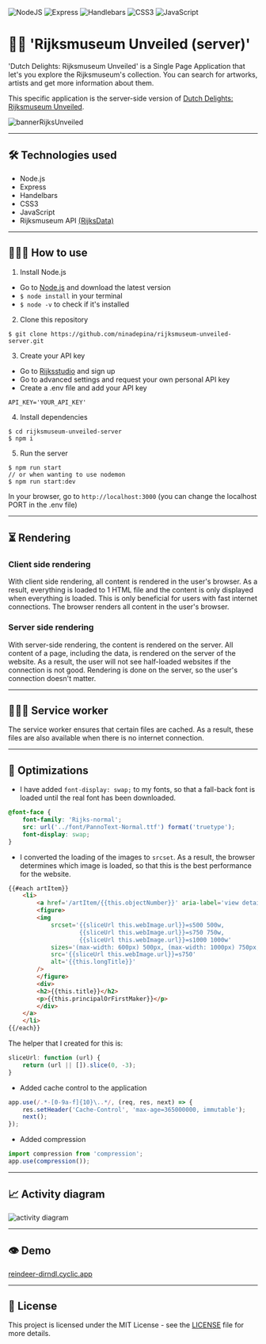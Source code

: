 ![NodeJS](https://img.shields.io/badge/node.js-6DA55F?style=for-the-badge&logo=node.js&logoColor=white) ![Express](https://img.shields.io/badge/Express.js-000000?style=for-the-badge&logo=express&logoColor=white) ![Handlebars](https://img.shields.io/badge/Handlebars.js-f0772b?style=for-the-badge&logo=handlebarsdotjs&logoColor=white) ![CSS3](https://img.shields.io/badge/css3-%231572B6.svg?style=for-the-badge&logo=css3&logoColor=white) ![JavaScript](https://img.shields.io/badge/javascript-%23323330.svg?style=for-the-badge&logo=javascript&logoColor=%23F7DF1E)

# 👋🏼 'Rijksmuseum Unveiled (server)'
'Dutch Delights: Rijksmuseum Unveiled' is a Single Page Application that let's you explore the Rijksmuseum's collection. You can search for artworks, artists and get more information about them.

This specific application is the server-side version of [Dutch Delights: Rijksmuseum Unveiled](https://github.com/ninadepina/rijksmuseum-unveiled).

![bannerRijksUnveiled](https://user-images.githubusercontent.com/89778503/220186555-1a8edc48-35d1-4e9d-ae70-03c9e75730eb.png)

---

## 🛠️ Technologies used
-   Node.js
-   Express
-   Handelbars
-   CSS3
-   JavaScript
-   Rijksmuseum API [(RijksData)](https://data.rijksmuseum.nl/object-metadata/api/)

---

## 👩🏼‍💻 How to use
1. Install Node.js
- Go to [Node.js](https://nodejs.org/en/) and download the latest version
- `$ node install` in your terminal
- `$ node -v` to check if it's installed

2. Clone this repository
```
$ git clone https://github.com/ninadepina/rijksmuseum-unveiled-server.git
```

3. Create your API key
- Go to [Rijksstudio](https://www.rijksmuseum.nl/nl/rijksstudio) and sign up
- Go to advanced settings and request your own personal API key
- Create a .env file and add your API key
```
API_KEY='YOUR_API_KEY'
```

4. Install dependencies
```
$ cd rijksmuseum-unveiled-server
$ npm i
```

5. Run the server
```
$ npm run start
// or when wanting to use nodemon
$ npm run start:dev
```
In your browser, go to `http://localhost:3000` (you can change the localhost PORT in the .env file)

---

## ⏳ Rendering

### Client side rendering
With client side rendering, all content is rendered in the user's browser. As a result, everything is loaded to 1 HTML file and the content is only displayed when everything is loaded. This is only beneficial for users with fast internet connections. The browser renders all content in the user's browser.

### Server side rendering
With server-side rendering, the content is rendered on the server. All content of a page, including the data, is rendered on the server of the website. As a result, the user will not see half-loaded websites if the connection is not good. Rendering is done on the server, so the user's connection doesn't matter.

---

## 🏋🏻‍♀️ Service worker
The service worker ensures that certain files are cached. As a result, these files are also available when there is no internet connection.

---

## 💨 Optimizations
- I have added `font-display: swap;` to my fonts, so that a fall-back font is loaded until the real font has been downloaded.
```css
@font-face {
    font-family: 'Rijks-normal';
    src: url('../font/PannoText-Normal.ttf') format('truetype');
    font-display: swap;
}
```

- I converted the loading of the images to `srcset`. As a result, the browser determines which image is loaded, so that this is the best performance for the website.
```html
{{#each artItem}}
    <li>
        <a href='/artItem/{{this.objectNumber}}' aria-label='view details of {{this.title}}'>
	    <figure>
		<img
		    srcset='{{sliceUrl this.webImage.url}}=s500 500w, 
                    {{sliceUrl this.webImage.url}}=s750 750w, 
                    {{sliceUrl this.webImage.url}}=s1000 1000w'
		    sizes='(max-width: 600px) 500px, (max-width: 1000px) 750px, 1000px'
 		    src='{{sliceUrl this.webImage.url}}=s750'
		    alt='{{this.longTitle}}'
		/>
	    </figure>
	    <div>
		<h2>{{this.title}}</h2>
		<p>{{this.principalOrFirstMaker}}</p>
	    </div>
	</a>
    </li>
{{/each}}
```
The helper that I created for this is:
```javascript
sliceUrl: function (url) {
    return (url || []).slice(0, -3);
}
```

- Added cache control to the application
```javascript
app.use(/.*-[0-9a-f]{10}\..*/, (req, res, next) => {
    res.setHeader('Cache-Control', 'max-age=365000000, immutable');
    next();
});
```

- Added compression
```javascript
import compression from 'compression';
app.use(compression());
```

---

## 📈 Activity diagram
![activity diagram](https://user-images.githubusercontent.com/89778503/230193906-b273ccb5-d6cd-4d71-94d3-161fe605d7f7.png)

---

## 👁️ Demo
[reindeer-dirndl.cyclic.app](https://reindeer-dirndl.cyclic.app/)

---

## 📄 License
This project is licensed under the MIT License - see the [LICENSE](https://github.com/ninadepina/rijksmuseum-unveiled-server/blob/main/LICENSE) file for more details.
